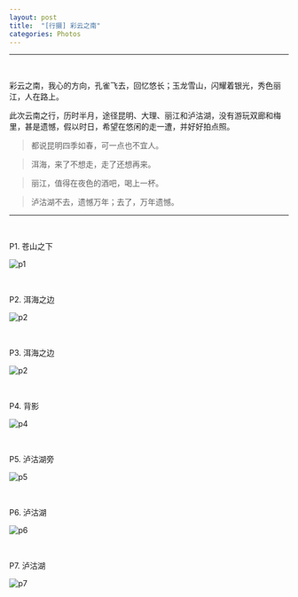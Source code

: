 ```yaml
---
layout: post
title:  "[行摄] 彩云之南"
categories: Photos
---
```


-----------------
&nbsp;&nbsp; &nbsp;

彩云之南，我心的方向，孔雀飞去，回忆悠长；玉龙雪山，闪耀着银光，秀色丽江，人在路上。

此次云南之行，历时半月，途径昆明、大理、丽江和泸沽湖，没有游玩双廊和梅里，甚是遗憾，假以时日，希望在悠闲的走一遭，并好好拍点照。


> 都说昆明四季如春，可一点也不宜人。

> 洱海，来了不想走，走了还想再来。

> 丽江，值得在夜色的酒吧，喝上一杯。

> 泸沽湖不去，遗憾万年；去了，万年遗憾。

-----------------

&nbsp;&nbsp; &nbsp;
&nbsp;&nbsp; &nbsp; 

P1. 苍山之下

![p1](http://7xp2eu.com1.z0.glb.clouddn.com/P1yn.JPG?imageView2/1/w/533/h/800/q/100)

&nbsp;&nbsp; &nbsp;
&nbsp;&nbsp; &nbsp; 

P2. 洱海之边

![p2](http://7xp2eu.com1.z0.glb.clouddn.com/P2yn.JPG?imageView2/1/w/533/h/800/q/100)


&nbsp;&nbsp; &nbsp;
&nbsp;&nbsp; &nbsp;

P3. 洱海之边

![p2](http://7xp2eu.com1.z0.glb.clouddn.com/p3yn.JPG?imageView2/1/w/800/h/533/q/100)


&nbsp;&nbsp; &nbsp;
&nbsp;&nbsp; &nbsp;

P4. 背影

![p4](http://7xp2eu.com1.z0.glb.clouddn.com/P4yn.JPG?imageView2/1/w/800/h/533/q/100)

&nbsp;&nbsp; &nbsp;
&nbsp;&nbsp; &nbsp;

P5. 泸沽湖旁

![p5](http://7xp2eu.com1.z0.glb.clouddn.com/P5yn.JPG?imageView2/1/w/800/h/533/q/100)

&nbsp;&nbsp; &nbsp;
&nbsp;&nbsp; &nbsp;

P6. 泸沽湖

![p6](http://7xp2eu.com1.z0.glb.clouddn.com/p6yn.JPG?imageView2/1/w/800/h/533/q/100)

&nbsp;&nbsp; &nbsp;
&nbsp;&nbsp; &nbsp;

P7. 泸沽湖

![p7](http://7xp2eu.com1.z0.glb.clouddn.com/P7yn.jpg?imageView2/1/w/800/h/533/q/100)

&nbsp;&nbsp; &nbsp;
&nbsp;&nbsp; &nbsp;
